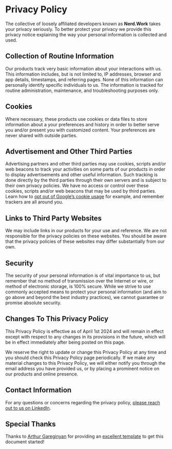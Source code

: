 # Privacy Policy

The collective of loosely affiliated developers known as **Nerd.Work** takes your privacy seriously. To better protect your privacy we provide this privacy notice explaining the way your personal information is collected and used.


## Collection of Routine Information

Our products track very basic information about your interactions with us. This information includes, but is not limited to, IP addresses, browser and app details, timestamps, and referring pages. None of this information can personally identify specific individuals to us. The information is tracked for routine administration, maintenance, and troubleshooting purposes only.


## Cookies

Where necessary, these products use cookies or data files to store information about a your preferences and history in order to better serve you and/or present you with customized content. Your preferences are never shared with outside parties.


## Advertisement and Other Third Parties

Advertising partners and other third parties may use cookies, scripts and/or web beacons to track your activities on some parts of our products in order to display advertisements and other useful information. Such tracking is done directly by the third parties through their own servers and is subject to their own privacy policies. We have no access or control over these cookies, scripts and/or web beacons that may be used by third parties. Learn how to [opt out of Google’s cookie usage](http://www.google.com/privacy_ads.html) for example, and remember trackers are all around you.


## Links to Third Party Websites

We may include links in our products for your use and reference. We are not responsible for the privacy policies on these websites. You should be aware that the privacy policies of these websites may differ substantially from our own.


## Security

The security of your personal information is of vital importance to us, but remember that no method of transmission over the Internet or wire, or method of electronic storage, is 100% secure. While we strive to use commonly accepted means to protect your personal information (and aim to go above and beyond the best industry practices), we cannot guarantee or promise absolute security.


## Changes To This Privacy Policy

This Privacy Policy is effective as of April 1st 2024 and will remain in effect except with respect to any changes in its provisions in the future, which will be in effect immediately after being posted on this page.

We reserve the right to update or change this Privacy Policy at any time and you should check this Privacy Policy page periodically. If we make any material changes to this Privacy Policy, we will either notify you through the email address you have provided us, or by placing a prominent notice on our products and online presence.


## Contact Information

For any questions or concerns regarding the privacy policy, [please reach out to us on LinkedIn](https://www.linkedin.com/company/nerd-work-freelancing/).

## Special Thanks

Thanks to [Arthur Gareginyan](https://github.com/ArthurGareginyan) for providing an [excellent template](https://github.com/ArthurGareginyan/privacy-policy-template) to get this document started!
